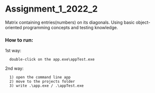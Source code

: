 # Assignment_1_2022_2

Matrix containing entries(numbers) on its diagonals.
Using basic object-oriented programming concepts and testing knowledge.

### How to run:

1st way:

      double-click on the app.exe\appTest.exe
  
2nd way:

      1) open the command line app
      2) move to the projects folder
      3) write .\app.exe / .\appTest.exe
